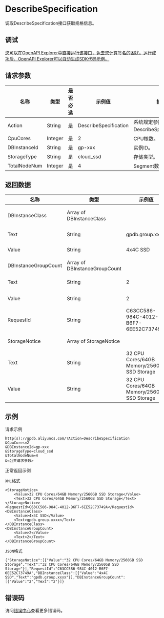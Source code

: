 # DescribeSpecification

调取DescribeSpecification接口获取规格信息。

## 调试

[您可以在OpenAPI Explorer中直接运行该接口，免去您计算签名的困扰。运行成功后，OpenAPI Explorer可以自动生成SDK代码示例。](https://api.aliyun.com/#product=gpdb&api=DescribeSpecification&type=RPC&version=2016-05-03)

## 请求参数

|名称|类型|是否必选|示例值|描述|
|--|--|----|---|--|
|Action|String|是|DescribeSpecification|系统规定参数。取值：DescribeSpecification。 |
|CpuCores|Integer|是|2|CPU核数。 |
|DBInstanceId|String|是|gp-xxx|实例ID。 |
|StorageType|String|是|cloud\_ssd|存储类型。 |
|TotalNodeNum|Integer|是|4|Segment数量。 |

## 返回数据

|名称|类型|示例值|描述|
|--|--|---|--|
|DBInstanceClass|Array of DBInstanceClass| |Segment规格信息。 |
|Text|String|gpdb.group.xxxx|Segment规格码。 |
|Value|String|4x4C SSD|Segment规格值。 |
|DBInstanceGroupCount|Array of DBInstanceGroupCount| |计算组信息。 |
|Text|String|2|计算组数量。 |
|Value|String|2|计算组数量。 |
|RequestId|String|C63CC586-984C-4012-B6F7-6EE52C73749A|请求ID。 |
|StorageNotice|Array of StorageNotice| |计算组存储信息。 |
|Text|String|32 CPU Cores/64GB Memory/2560GB SSD Storage|计算组存储信息。 |
|Value|String|32 CPU Cores/64GB Memory/2560GB SSD Storage|计算组存储信息。 |

## 示例

请求示例

```
http(s)://gpdb.aliyuncs.com/?Action=DescribeSpecification
&CpuCores=2
&DBInstanceId=gp-xxx
&StorageType=cloud_ssd
&TotalNodeNum=4
&<公共请求参数>
```

正常返回示例

`XML`格式

```
<StorageNotice>
    <Value>32 CPU Cores/64GB Memory/2560GB SSD Storage</Value>
    <Text>32 CPU Cores/64GB Memory/2560GB SSD Storage</Text>
</StorageNotice>
<RequestId>C63CC586-984C-4012-B6F7-6EE52C73749A</RequestId>
<DBInstanceClass>
    <Value>4x4C SSD</Value>
    <Text>gpdb.group.xxxx</Text>
</DBInstanceClass>
<DBInstanceGroupCount>
    <Value>2</Value>
    <Text>2</Text>
</DBInstanceGroupCount>
```

`JSON`格式

```
{"StorageNotice":[{"Value":"32 CPU Cores/64GB Memory/2560GB SSD Storage","Text":"32 CPU Cores/64GB Memory/2560GB SSD Storage"}],"RequestId":"C63CC586-984C-4012-B6F7-6EE52C73749A","DBInstanceClass":[{"Value":"4x4C SSD","Text":"gpdb.group.xxxx"}],"DBInstanceGroupCount":[{"Value":"2","Text":"2"}]}
```

## 错误码

访问[错误中心](https://error-center.alibabacloud.com/status/product/gpdb)查看更多错误码。

